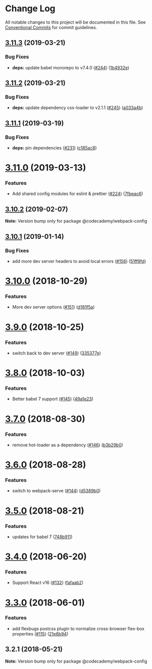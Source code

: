 # Change Log

All notable changes to this project will be documented in this file.
See [Conventional Commits](https://conventionalcommits.org) for commit guidelines.

## [3.11.3](http://github.com/RyzacInc/client-modules/packages/webpack-config/compare/@codecademy/webpack-config@3.11.2...@codecademy/webpack-config@3.11.3) (2019-03-21)


### Bug Fixes

* **deps:** update babel monorepo to v7.4.0 ([#244](http://github.com/RyzacInc/client-modules/packages/webpack-config/issues/244)) ([1b4932e](http://github.com/RyzacInc/client-modules/packages/webpack-config/commit/1b4932e))





## [3.11.2](http://github.com/RyzacInc/client-modules/packages/webpack-config/compare/@codecademy/webpack-config@3.11.1...@codecademy/webpack-config@3.11.2) (2019-03-21)


### Bug Fixes

* **deps:** update dependency css-loader to v2.1.1 ([#245](http://github.com/RyzacInc/client-modules/packages/webpack-config/issues/245)) ([a033a4b](http://github.com/RyzacInc/client-modules/packages/webpack-config/commit/a033a4b))





## [3.11.1](http://github.com/RyzacInc/client-modules/packages/webpack-config/compare/@codecademy/webpack-config@3.11.0...@codecademy/webpack-config@3.11.1) (2019-03-19)


### Bug Fixes

* **deps:** pin dependencies ([#231](http://github.com/RyzacInc/client-modules/packages/webpack-config/issues/231)) ([c185ac8](http://github.com/RyzacInc/client-modules/packages/webpack-config/commit/c185ac8))





# [3.11.0](http://github.com/RyzacInc/client-modules/packages/webpack-config/compare/@codecademy/webpack-config@3.10.2...@codecademy/webpack-config@3.11.0) (2019-03-13)


### Features

* Add shared config modules for eslint & prettier ([#224](http://github.com/RyzacInc/client-modules/packages/webpack-config/issues/224)) ([7fbeac6](http://github.com/RyzacInc/client-modules/packages/webpack-config/commit/7fbeac6))





<a name="3.10.2"></a>
## [3.10.2](http://github.com/RyzacInc/gamut/packages/webpack-config/compare/@codecademy/webpack-config@3.10.1...@codecademy/webpack-config@3.10.2) (2019-02-07)

**Note:** Version bump only for package @codecademy/webpack-config





<a name="3.10.1"></a>
## [3.10.1](http://github.com/RyzacInc/gamut/packages/webpack-config/compare/@codecademy/webpack-config@3.10.0...@codecademy/webpack-config@3.10.1) (2019-01-14)


### Bug Fixes

* add more dev server headers to avoid local errors ([#156](http://github.com/RyzacInc/gamut/packages/webpack-config/issues/156)) ([51ff9fd](http://github.com/RyzacInc/gamut/packages/webpack-config/commit/51ff9fd))





<a name="3.10.0"></a>
# [3.10.0](http://github.com/RyzacInc/gamut/packages/webpack-config/compare/@codecademy/webpack-config@3.9.0...@codecademy/webpack-config@3.10.0) (2018-10-29)


### Features

* More dev server options ([#151](http://github.com/RyzacInc/gamut/packages/webpack-config/issues/151)) ([d181f5a](http://github.com/RyzacInc/gamut/packages/webpack-config/commit/d181f5a))





<a name="3.9.0"></a>
# [3.9.0](http://github.com/RyzacInc/gamut/packages/webpack-config/compare/@codecademy/webpack-config@3.8.0...@codecademy/webpack-config@3.9.0) (2018-10-25)


### Features

* switch back to dev server ([#149](http://github.com/RyzacInc/gamut/packages/webpack-config/issues/149)) ([335377e](http://github.com/RyzacInc/gamut/packages/webpack-config/commit/335377e))





<a name="3.8.0"></a>
# [3.8.0](http://github.com/RyzacInc/gamut/packages/webpack-config/compare/@codecademy/webpack-config@3.7.0...@codecademy/webpack-config@3.8.0) (2018-10-03)


### Features

* Better babel 7 support ([#145](http://github.com/RyzacInc/gamut/packages/webpack-config/issues/145)) ([49a1e23](http://github.com/RyzacInc/gamut/packages/webpack-config/commit/49a1e23))





<a name="3.7.0"></a>
# [3.7.0](http://github.com/RyzacInc/gamut/packages/webpack-config/compare/@codecademy/webpack-config@3.6.0...@codecademy/webpack-config@3.7.0) (2018-08-30)


### Features

* remove hot-loader as a dependency ([#146](http://github.com/RyzacInc/gamut/packages/webpack-config/issues/146)) ([b3b29b0](http://github.com/RyzacInc/gamut/packages/webpack-config/commit/b3b29b0))





<a name="3.6.0"></a>
# [3.6.0](http://github.com/RyzacInc/gamut/packages/webpack-config/compare/@codecademy/webpack-config@3.5.0...@codecademy/webpack-config@3.6.0) (2018-08-28)


### Features

* switch to webpack-serve ([#144](http://github.com/RyzacInc/gamut/packages/webpack-config/issues/144)) ([d5389b0](http://github.com/RyzacInc/gamut/packages/webpack-config/commit/d5389b0))





<a name="3.5.0"></a>
# [3.5.0](http://github.com/RyzacInc/gamut/packages/webpack-config/compare/@codecademy/webpack-config@3.4.0...@codecademy/webpack-config@3.5.0) (2018-08-21)


### Features

* updates for babel 7 ([748b911](http://github.com/RyzacInc/gamut/packages/webpack-config/commit/748b911))





<a name="3.4.0"></a>
# [3.4.0](http://github.com/RyzacInc/gamut/packages/webpack-config/compare/@codecademy/webpack-config@3.3.0...@codecademy/webpack-config@3.4.0) (2018-06-20)


### Features

* Support React v16 ([#132](http://github.com/RyzacInc/gamut/packages/webpack-config/issues/132)) ([fafaab2](http://github.com/RyzacInc/gamut/packages/webpack-config/commit/fafaab2))





<a name="3.3.0"></a>
# [3.3.0](http://github.com/RyzacInc/gamut/packages/webpack-config/compare/@codecademy/webpack-config@3.2.1...@codecademy/webpack-config@3.3.0) (2018-06-01)


### Features

* add flexbugs postcss plugin to normalize cross-browser flex-box properties ([#115](http://github.com/RyzacInc/gamut/packages/webpack-config/issues/115)) ([21e8b94](http://github.com/RyzacInc/gamut/packages/webpack-config/commit/21e8b94))





<a name="3.2.1"></a>
## 3.2.1 (2018-05-21)

**Note:** Version bump only for package @codecademy/webpack-config
